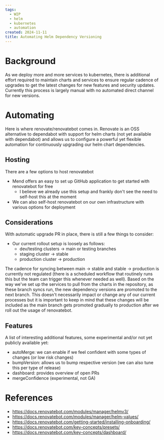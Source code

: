 ```yaml
---
tags:
  - WIP
  - helm
  - kubernetes
  - automation
created: 2024-11-11
title: Automating Helm Dependency Versioning
---
```


# Background

As we deploy more and more services to kubernetes, there is additional effort required to maintain charts and services to ensure regular cadence of upgrades to get the latest changes for new features and security updates. Currently this process is largely manual with no automated direct channel for new versions.

# Automating

Here is where renovate/renovatebot comes in. Renovate is an OSS alternative to dependabot with support for helm charts (not yet available with dependabot) and allows us to configure a powerful yet flexible automation for continuously upgrading our helm chart dependencies.

## Hosting

There are a few options to host renovatebot

- Mend offers an easy to set up GitHub application to get started with renovatebot for free
	- I believe we already use this setup and frankly don't see the need to self-host this at the moment
- We can also self-host renovatebot on our own infrastructure with various options for deployment

## Considerations

With automatic upgrade PR in place, there is still a few things to consider:

- Our current rollout setup is loosely as follows:
	- dev/testing clusters -> main or testing branches
	- staging cluster -> stable
	- production cluster -> production

The cadence for syncing between main -> stable and stable -> production is currently not regulated (there is a scheduled workflow that routinely runs this but the team can trigger this whenever needed as well). Based on the way we've set up the services to pull from the charts in the repository, as these branch syncs run, the new dependency versions are promoted to the next branch. This doesn't necessarily impact or change any of our current processes but it is important to keep in mind that these changes will be included as the main branch gets promoted gradually to production after we roll out the usage of renovatebot.

## Features

A list of interesting additional features, some experimental and/or not yet publicly available yet:

- autoMerge: we can enable if we feel confident with some types of changes (or low risk changes)
- bumpVersion: allows us to bump respective version (we can also tune this per type of release)
- dashboard: provides overview of open PRs
- mergeConfidence (experimental, not GA)



# References

- https://docs.renovatebot.com/modules/manager/helmv3/
- https://docs.renovatebot.com/modules/manager/helm-values/
- https://docs.renovatebot.com/getting-started/installing-onboarding/
- https://docs.renovatebot.com/key-concepts/presets/
- https://docs.renovatebot.com/key-concepts/dashboard/
